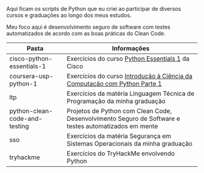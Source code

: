 Aqui ficam os scripts de Python que eu criei ao participar de diversos cursos e graduações ao longo dos meus estudos.

Meu foco aqui é desenvolvimento seguro de software com testes automatizados de acordo com as boas práticas do Clean Code.

|             Pasta          | Informações |
|----------------------------|-------------|
|cisco-python-essentials-1|Exercícios do curso [Python Essentials 1](https://www.netacad.com/courses/python-essentials-1) da Cisco|
|coursera-usp-python-1|Exercícios do curso [Introdução à Ciência da Computação com Python Parte 1](https://www.coursera.org/learn/ciencia-computacao-python-conceitos?msockid=39db84db0859684d1f00925a09f6699f)|
|ltp|Exercícios da matéria Linguagem Técnica de Programação da minha graduação|
|python-clean-code-and-testing|Projetos de Python com Clean Code, Desenvolvimento Seguro de Software e testes automatizados em mente|
|sso|Exercícios da matéria Segurança em Sistemas Operacionais da minha graduação|
|tryhackme|Exercícios do TryHackMe envolvendo Python|
